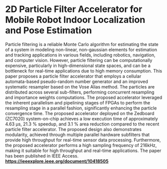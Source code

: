 # 2D Particle Filter Accelerator for Mobile Robot Indoor Localization and Pose Estimation
Particle filtering is a reliable Monte Carlo algorithm for estimating the state of a system in modeling non-linear, non-gaussian elements for estimation and tracking applications in various fields, including robotics, navigation, and computer vision. However, particle filtering can be computationally expensive, particularly in high-dimensional state spaces, and can be a bottleneck for real-time applications due to high memory consumption. This paper proposes a particle filter accelerator that employs a cellular automata-based pseudo-random number generator and an improved systematic resampler based on the Vose Alias method. The particles are distributed across several sub-filters, performing concurrent resampling and importance weights computations. The proposed accelerator leveraged the inherent parallelism and pipelining stages of FPGAs to perform the resampling stage in a parallel fashion, significantly enhancing the particle convergence time. The proposed accelerator deployed on the Zedboard (ZC7020) system-on-chip achieves a low execution time of approximately 4.63 μs, 21.3 % speedup, and 3.1 % area reduction compared to the recent particle filter accelerator. The proposed design also demonstrates modularity, achieved through multiple parallel hardware subfilters that provide high throughput for real-time sensor data processing. Furthermore, the proposed accelerator performs a high sampling frequency of 216kHz, making it suitable for high throughput and real-time applications.
The paper has been published in IEEE Access.
**https://ieeexplore.ieee.org/document/10418505**

